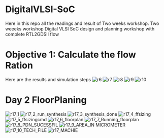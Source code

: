 # DigitalVLSI-SoC

Here in this repo all the readings and result of Two weeks workshop.
Two weeeks workshop Digital VLSI SoC design and planning workshop with complete RTL2GDSII flow

# Objective 1: Calculate the flow Ration 
Here are the results and simulation steps 
![r6](https://github.com/user-attachments/assets/ebcaf324-c4e2-45d3-82a6-5f20163dd7e5)
![r7](https://github.com/user-attachments/assets/01efcb85-6c18-4a57-958f-37eb77ca5422)
![r8](https://github.com/user-attachments/assets/8b4dec39-f417-4d88-8c39-9ba98504edea)
![r9](https://github.com/user-attachments/assets/6eb9b77d-1598-4dbc-a3ee-104dda1d8ff2)
![r10](https://github.com/user-attachments/assets/bb2b851e-d74a-4c77-abb8-3d32dd8c345f)

# Day 2 FloorPlaning
![r17_1](https://github.com/user-attachments/assets/a5d64d16-9891-4e5e-878d-e6d926f77a99)
![r17_2_run_synthesis](https://github.com/user-attachments/assets/8301539c-6648-49ec-ad27-82ae1d226e55)
![r17_3_synthesis_done](https://github.com/user-attachments/assets/7df511de-4d4a-48fa-ab5d-45de04be603f)
![r17_4_ffsizing](https://github.com/user-attachments/assets/fd46df34-51e7-4f55-9af9-ae5addd65fe9)
![r17_5_ffsizingcmd](https://github.com/user-attachments/assets/8f7e59f3-439f-44ac-a913-05c042a73f32)
![r17_6_floorplan](https://github.com/user-attachments/assets/6a7e35d4-073a-41f4-bbbc-763a94870793)
![r17_7_Running_floorplan](https://github.com/user-attachments/assets/4a56652c-a96e-46dd-9bcb-fc85bf48b9ee)
![r17_8_PDN_SUCESSFIL](https://github.com/user-attachments/assets/9a482f19-6164-4ec1-9f56-f376e3a820e7)
![r17_9_AREA_IN MICROMETER](https://github.com/user-attachments/assets/e995b8de-f0ca-4a73-b3a3-3514db8c64a5)
![r17_10_TECH_FILE](https://github.com/user-attachments/assets/8b639498-b976-4ad4-a29e-f43579746f84)
![r17_MACHIE](https://github.com/user-attachments/assets/4c864024-1fec-4d7f-aca7-4d7bb55f4cf6)



